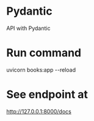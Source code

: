 # Pydantic
API with Pydantic

# Run command
uvicorn books:app --reload  

# See endpoint at
http://127.0.0.1:8000/docs
